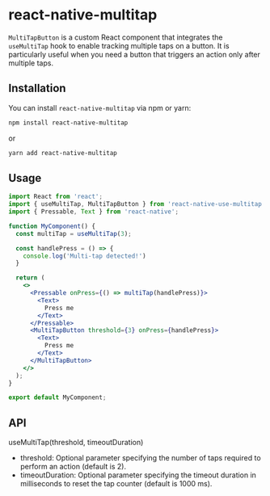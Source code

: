 # react-native-multitap

`MultiTapButton` is a custom React component that integrates the `useMultiTap` hook to enable tracking multiple taps on a button. It is particularly useful when you need a button that triggers an action only after multiple taps.

## Installation

You can install `react-native-multitap` via npm or yarn:

```bash
npm install react-native-multitap
```
or
```bash
yarn add react-native-multitap
```

## Usage

```jsx
import React from 'react';
import { useMultiTap, MultiTapButton } from 'react-native-use-multitap';
import { Pressable, Text } from 'react-native';

function MyComponent() {
  const multiTap = useMultiTap(3);

  const handlePress = () => {
    console.log('Multi-tap detected!')
  }

  return (
    <>
      <Pressable onPress={() => multiTap(handlePress)}>
        <Text>
          Press me
        </Text>
      </Pressable>
      <MultiTapButton threshold={3} onPress={handlePress}>
        <Text>
          Press me
        </Text>
      </MultiTapButton>
    </>
  );
}

export default MyComponent;
```

## API
useMultiTap(threshold, timeoutDuration)
- threshold: Optional parameter specifying the number of taps required to perform an action (default is 2).
- timeoutDuration: Optional parameter specifying the timeout duration in milliseconds to reset the tap counter (default is 1000 ms).
